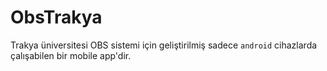 # ObsTrakya

Trakya üniversitesi OBS sistemi için geliştirilmiş sadece `android` cihazlarda çalışabilen bir mobile app'dir.
